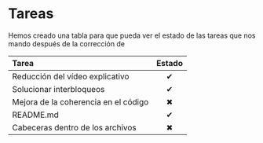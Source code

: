 # **Tareas**

Hemos creado una tabla para que pueda ver el estado de las tareas que nos mando después de la corrección de 

| Tarea            | Estado  |
|:-----------------|:-------:|
| Reducción del vídeo explicativo | ✔       |
| Solucionar interbloqueos | ✔       |
| Mejora de la coherencia en el código  | ✖       |
| README.md       | ✔       |
| Cabeceras dentro de los archivos | ✖       |
